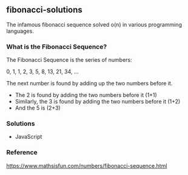 ## fibonacci-solutions

The infamous fibonacci sequence solved o(n) in various programming languages.

### What is the Fibonacci Sequence?

The Fibonacci Sequence is the series of numbers:

0, 1, 1, 2, 3, 5, 8, 13, 21, 34, ...

The next number is found by adding up the two numbers before it.

* The 2 is found by adding the two numbers before it (1+1)
* Similarly, the 3 is found by adding the two numbers before it (1+2)
* And the 5 is (2+3)

### Solutions

* JavaScript

### Reference

https://www.mathsisfun.com/numbers/fibonacci-sequence.html
